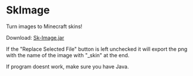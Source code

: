 # SkImage
Turn images to Minecraft skins!

Download:      [Sk-Image.jar](https://github.com/sShibaa/SkImage/blob/master/Sk-Image.jar?raw=true)

If the "Replace Selected File" button is left unchecked it will export the png with the name of the image with "_skin" at the end.




If program doesnt work, make sure you have Java.
